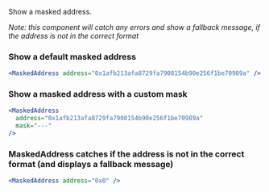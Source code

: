 Show a masked address.

_Note: this component will catch any errors and show a fallback message, if the address is not in the correct format_

### Show a default masked address

```jsx
<MaskedAddress address="0x1afb213afa8729fa7908154b90e256f1be70989a" />
```

### Show a masked address with a custom mask

```jsx
<MaskedAddress
  address="0x1afb213afa8729fa7908154b90e256f1be70989a"
  mask="---"
/>
```

### MaskedAddress catches if the address is not in the correct format (and displays a fallback message)

```jsx
<MaskedAddress address="0x0" />
```
